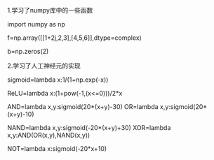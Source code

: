 1.学习了numpy库中的一些函数

import numpy as np

f=np.array([[1+2j,2,3],[4,5,6]],dtype=complex)

b=np.zeros(2)

2.学习了人工神经元的实现

sigmoid=lambda x:1/(1+np.exp(-x))

ReLU=lambda x:(1+pow(-1,(x<=0)))/2*x

AND=lambda x,y:sigmoid(20*(x+y)-30)
OR=lambda x,y:sigmoid(20*(x+y)-10)

NAND=lambda x,y:sigmoid(-20*(x+y)+30)
XOR=lambda x,y:AND(OR(x,y),NAND(x,y))

NOT=lambda x:sigmoid(-20*x+10)

